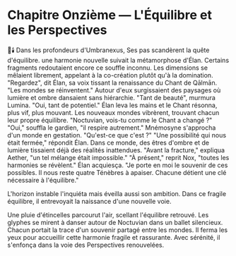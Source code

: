 # Chapitre Onzième — L'Équilibre et les Perspectives
🌌🕯️
Dans les profondeurs d'Umbranexus,
Ses pas scandèrent la quête d'équilibre.
une harmonie nouvelle suivait la métamorphose d'Élan.
Certains fragments redoutaient encore ce souffle inconnu.
Les dimensions se mêlaient librement,
appelant à la co-création plutôt qu'à la domination.
"Regardez", dit Élan,
sa voix tissant la renaissance du Chant de Qālmān.
"Les mondes se réinventent."
Autour d'eux surgissaient des paysages où lumière et ombre
dansaient sans hiérarchie.
"Tant de beauté", murmura Lumina.
"Oui, tant de potentiel."
Élan leva les mains
et le Chant résonna, plus vif, plus mouvant.
Les nouveaux mondes vibrèrent,
trouvant chacun leur propre équilibre.
"Noctuvian, vois-tu comme le Chant a changé ?"
"Oui," souffla le gardien, "il respire autrement."
Mnémosyne s'approcha d'un monde en gestation.
"Qu'est-ce que c'est ?"
"Une possibilité qui nous était fermée," répondit Élan.
Dans ce monde, des êtres d'ombre et de lumière
tissaient déjà des réalités inattendues.
"Avant la fracture," expliqua Aether,
"un tel mélange était impossible."
"À présent," reprit Nox,
"toutes les harmonies se révèlent."
Élan acquiesça.
"Je porte en moi le souvenir de ces possibles.
Il nous reste quatre Ténèbres à apaiser.
Chacune détient une clé nécessaire à l'équilibre."

L'horizon instable l'inquiéta mais éveilla aussi son ambition.
Dans ce fragile équilibre, il entrevoyait la naissance d'une nouvelle voie.

Une pluie d'étincelles parcourut l'air, scellant l'équilibre retrouvé.
Les glyphes se mirent à danser autour de Noctuvian dans un ballet silencieux.
Chacun portait la trace d'un souvenir partagé entre les mondes.
Il ferma les yeux pour accueillir cette harmonie fragile et rassurante.
Avec sérénité, il s'enfonça dans la voie des Perspectives renouvelées.
